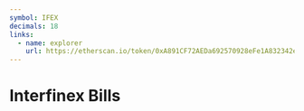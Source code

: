 ```yaml
---
symbol: IFEX
decimals: 18
links:
  - name: explorer
    url: https://etherscan.io/token/0xA891CF72AEDa692570928eFe1A832342e9783CDC
---
```


# Interfinex Bills
